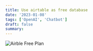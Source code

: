 ```yaml
---
title: Use airtable as free database
date: '2023-01-08'
tags: ['OpenAI', 'Chatbot']
draft: false
summary:
---
```


![Airble Free Plan](./airtable-free-plan.png)
